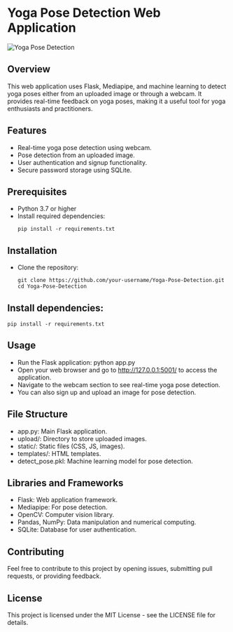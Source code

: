 # Yoga Pose Detection Web Application

![Yoga Pose Detection](static/images/yoga_pose_detection.png)

## Overview

This web application uses Flask, Mediapipe, and machine learning to detect yoga poses either from an uploaded image or through a webcam. It provides real-time feedback on yoga poses, making it a useful tool for yoga enthusiasts and practitioners.

## Features

- Real-time yoga pose detection using webcam.
- Pose detection from an uploaded image.
- User authentication and signup functionality.
- Secure password storage using SQLite.

## Prerequisites

- Python 3.7 or higher
- Install required dependencies:
  ```
  pip install -r requirements.txt
  ```

## Installation
- Clone the repository:
  ```
  git clone https://github.com/your-username/Yoga-Pose-Detection.git
  cd Yoga-Pose-Detection
  ```

## Install dependencies:
  ```
  pip install -r requirements.txt
  ```
  
## Usage

- Run the Flask application: python app.py
- Open your web browser and go to http://127.0.0.1:5001/ to access the application.
- Navigate to the webcam section to see real-time yoga pose detection.
- You can also sign up and upload an image for pose detection.

## File Structure

- app.py: Main Flask application.
- upload/: Directory to store uploaded images.
- static/: Static files (CSS, JS, images).
- templates/: HTML templates.
- detect_pose.pkl: Machine learning model for pose detection.


## Libraries and Frameworks

- Flask: Web application framework.
- Mediapipe: For pose detection.
- OpenCV: Computer vision library.
- Pandas, NumPy: Data manipulation and numerical computing.
- SQLite: Database for user authentication.

## Contributing
Feel free to contribute to this project by opening issues, submitting pull requests, or providing feedback.

## License
This project is licensed under the MIT License - see the LICENSE file for details.
